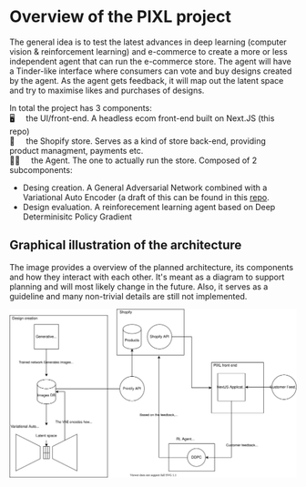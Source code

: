# Overview of the PIXL project

The general idea is to test the latest advances in deep learning (computer vision & reinforcement learning) and e-commerce to
create a more or less independent agent that can run the e-commerce store. The agent will have a Tinder-like interface where
consumers can vote and buy designs created by the agent. As the agent gets feedback, it will map out the latent space and try to
maximise likes and purchases of designs.

In total the project has 3 components:\
:desktop_computer: &nbsp;&nbsp;&nbsp; the UI/front-end. A headless ecom front-end built on Next.JS (this repo)\
:convenience_store: &nbsp;&nbsp;&nbsp; the Shopify store. Serves as a kind of store back-end, providing product managment, payments etc.\
:student: &nbsp;&nbsp;&nbsp; the Agent. The one to actually run the store. Composed of 2 subcomponents:
- Desing creation. A General Adversarial Network combined with a Variational Auto Encoder (a draft of this can be found in this [repo](https://github.com/ErikKaum/pixlrest/).
- Design evaluation. A reinforecement learning agent based on Deep Determinisitc Policy Gradient


## Graphical illustration of the architecture
The image provides a overview of the planned architecture, its components and how they interact with each other.
It's meant as a diagram to support planning and will most likely change in the future. Also, it serves as a guideline and many non-trivial details are still not implemented.

![diagram](./diagram.svg)
